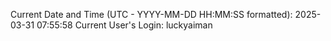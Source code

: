 Current Date and Time (UTC - YYYY-MM-DD HH:MM:SS formatted): 2025-03-31 07:55:58
Current User's Login: luckyaiman
